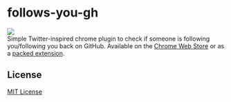 # follows-you-gh
<a href="https://chrome.google.com/webstore/detail/follows-you-gh/opcdecaanaophnoiflaefmafidceiohe"><img src="https://developer.chrome.com/webstore/images/ChromeWebStore_Badge_v2_340x96.png"></img></a><br>
Simple Twitter-inspired chrome plugin to check if someone is following you/following you back on GitHub. Available on the [Chrome Web Store](https://chrome.google.com/webstore/detail/follows-you-gh/opcdecaanaophnoiflaefmafidceiohe) or as a [packed extension](https://github.com/xasos/follows-you-gh/raw/master/follows-you-gh.crx).

## License
[MIT License](LICENSE)
